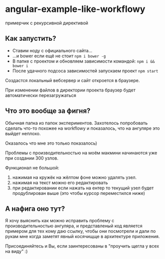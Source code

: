 # angular-example-like-workflowy
примерчик с рекурсивной директивой
## Как запустить?
  * Cтавим ноду с официального сайта...
  * ...и bower если ещё не стоит `npm i bower -g`
  * В папке с проектом и обновляем зависимости командой: `npm i && bower i`
  * После удачного подсоса зависимостей запускаем проект `npm start`

Создастся локальный вебсервер и сайт откроется в браузере.

При изменении файлов в директории проекта браузер будет автоматически перезагружаться

## Что это вообще за фигня?

Обычная папка из папок экспериментов. Захотелось попробовать сделать что-то похожее на workflowy и показалось, что на ангуляре это выйдет неплохо.

Оказалось что мне это только показалось)

Проблемы с производительностью на моём макмини начинаются уже при создании 300 узлов.

Функционал не большой:

1) нажимая на кружёк на жёлтом фоне можно удалять узел.
2) нажимая на текст можно его редактировать
3) при редактировании если нажать на ентер то  текущий узел будет продублирован выше (это чтобы курсор переместился ниже)

## А нафига оно тут?

Я хочу выяснить как можно исправить проблему с производительностью ангуляра, и представленый код является примером для тех кому даю ссылку, чтобы они посмотрели и дали по рукам мне когда заметят явный косячищще в архитектуре приложения.

Присоединяйтесь и Вы, если заинтересованы в "проучить щегла у всех на виду" :)

